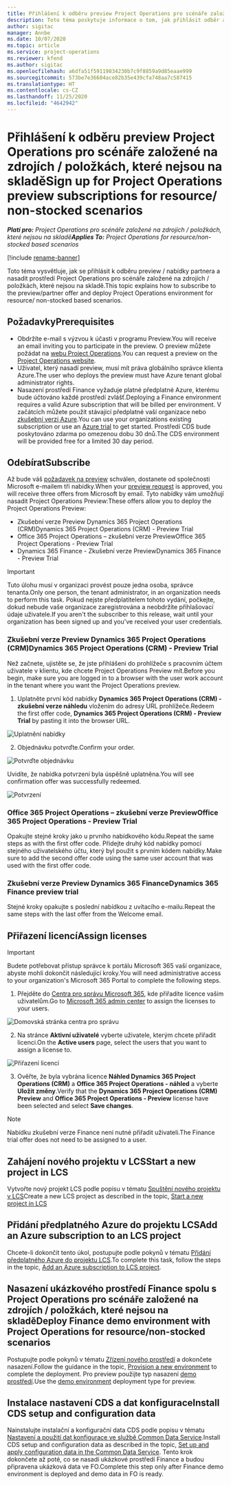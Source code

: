 ```yaml
---
title: Přihlášení k odběru preview Project Operations pro scénáře založené na zdrojích / položkách, které nejsou na skladě
description: Toto téma poskytuje informace o tom, jak přihlásit odběr a nasadit Project Operations pro scénáře založené na zdrojích / položkách, které nejsou na skladě.
author: sigitac
manager: Annbe
ms.date: 10/07/2020
ms.topic: article
ms.service: project-operations
ms.reviewer: kfend
ms.author: sigitac
ms.openlocfilehash: a6dfa51f59119834230b7c9f8859a9d85eaae999
ms.sourcegitcommit: 573be7e36604ace82b35e439cfa748aa7c587415
ms.translationtype: HT
ms.contentlocale: cs-CZ
ms.lasthandoff: 11/25/2020
ms.locfileid: "4642942"
---
```

# <a name="sign-up-for-project-operations-preview-subscriptions-for-resource-non-stocked-scenarios"></a><span data-ttu-id="68d65-103">Přihlášení k odběru preview Project Operations pro scénáře založené na zdrojích / položkách, které nejsou na skladě</span><span class="sxs-lookup"><span data-stu-id="68d65-103">Sign up for Project Operations preview subscriptions for resource/ non-stocked scenarios</span></span>

<span data-ttu-id="68d65-104">_**Platí pro:** Project Operations pro scénáře založené na zdrojích / položkách, které nejsou na skladě_</span><span class="sxs-lookup"><span data-stu-id="68d65-104">_**Applies To:** Project Operations for resource/non-stocked based scenarios_</span></span>

[!include [rename-banner](~/includes/cc-data-platform-banner.md)]

<span data-ttu-id="68d65-105">Toto téma vysvětluje, jak se přihlásit k odběru preview / nabídky partnera a nasadit prostředí Project Operations pro scénáře založené na zdrojích / položkách, které nejsou na skladě.</span><span class="sxs-lookup"><span data-stu-id="68d65-105">This topic explains how to subscribe to the preview/partner offer and deploy Project Operations environment for resource/ non-stocked based scenarios.</span></span>

## <a name="prerequisites"></a><span data-ttu-id="68d65-106">Požadavky</span><span class="sxs-lookup"><span data-stu-id="68d65-106">Prerequisites</span></span>

- <span data-ttu-id="68d65-107">Obdržíte e-mail s výzvou k účasti v programu Preview.</span><span class="sxs-lookup"><span data-stu-id="68d65-107">You will receive an email inviting you to participate in the preview.</span></span> <span data-ttu-id="68d65-108">O preview můžete požádat na [webu Project Operations](https://dynamics.microsoft.com/en-us/project-operations/overview/).</span><span class="sxs-lookup"><span data-stu-id="68d65-108">You can request a preview on the [Project Operations website](https://dynamics.microsoft.com/en-us/project-operations/overview/).</span></span>
- <span data-ttu-id="68d65-109">Uživatel, který nasadí preview, musí mít práva globálního správce klienta Azure.</span><span class="sxs-lookup"><span data-stu-id="68d65-109">The user who deploys the preview must have Azure tenant global administrator rights.</span></span>
- <span data-ttu-id="68d65-110">Nasazení prostředí Finance vyžaduje platné předplatné Azure, kterému bude účtováno každé prostředí zvlášť.</span><span class="sxs-lookup"><span data-stu-id="68d65-110">Deploying a Finance environment requires a valid Azure subscription that will be billed per environment.</span></span> <span data-ttu-id="68d65-111">V začátcích můžete použít stávající předplatné vaší organizace nebo [zkušební verzi Azure](https://azure.microsoft.com/en-us/free/).</span><span class="sxs-lookup"><span data-stu-id="68d65-111">You can use your organizations existing subscription or use an [Azure trial](https://azure.microsoft.com/en-us/free/) to get started.</span></span> <span data-ttu-id="68d65-112">Prostředí CDS bude poskytováno zdarma po omezenou dobu 30 dnů.</span><span class="sxs-lookup"><span data-stu-id="68d65-112">The CDS environment will be provided free for a limited 30 day period.</span></span>

## <a name="subscribe"></a><span data-ttu-id="68d65-113">Odebírat</span><span class="sxs-lookup"><span data-stu-id="68d65-113">Subscribe</span></span>

<span data-ttu-id="68d65-114">Až bude váš [požadavek na preview](https://forms.office.com/FormsPro/Pages/ResponsePage.aspx?id=v4j5cvGGr0GRqy180BHbR56j8lZs0FdAvwT75_WNFyxUMkRDV1NYQU5TNjE2VjhKOVBUNVg2R0s1NC4u) schválen, dostanete od společnosti Microsoft e-mailem tři nabídky.</span><span class="sxs-lookup"><span data-stu-id="68d65-114">When your [preview request](https://forms.office.com/FormsPro/Pages/ResponsePage.aspx?id=v4j5cvGGr0GRqy180BHbR56j8lZs0FdAvwT75_WNFyxUMkRDV1NYQU5TNjE2VjhKOVBUNVg2R0s1NC4u) is approved, you will receive three offers from Microsoft by email.</span></span> <span data-ttu-id="68d65-115">Tyto nabídky vám umožňují nasadit Project Operations Preview:</span><span class="sxs-lookup"><span data-stu-id="68d65-115">These offers allow you to deploy the Project Operations Preview:</span></span>

- <span data-ttu-id="68d65-116">Zkušební verze Preview Dynamics 365 Project Operations (CRM)</span><span class="sxs-lookup"><span data-stu-id="68d65-116">Dynamics 365 Project Operations (CRM) - Preview Trial</span></span>
- <span data-ttu-id="68d65-117">Office 365 Project Operations – zkušební verze Preview</span><span class="sxs-lookup"><span data-stu-id="68d65-117">Office 365 Project Operations - Preview Trial</span></span>
- <span data-ttu-id="68d65-118">Dynamics 365 Finance - Zkušební verze Preview</span><span class="sxs-lookup"><span data-stu-id="68d65-118">Dynamics 365 Finance - Preview Trial</span></span>

> [!IMPORTANT]
> <span data-ttu-id="68d65-119">Tuto úlohu musí v organizaci provést pouze jedna osoba, správce tenanta.</span><span class="sxs-lookup"><span data-stu-id="68d65-119">Only one person, the tenant administrator, in an organization needs to perform this task.</span></span> <span data-ttu-id="68d65-120">Pokud nejste předplatitelem tohoto vydání, počkejte, dokud nebude vaše organizace zaregistrována a neobdržíte přihlašovací údaje uživatele.</span><span class="sxs-lookup"><span data-stu-id="68d65-120">If you aren't the subscriber to this release, wait until your organization has been signed up and you've received your user credentials.</span></span>

### <a name="dynamics-365-project-operations-crm---preview-trial"></a><span data-ttu-id="68d65-121">Zkušební verze Preview Dynamics 365 Project Operations (CRM)</span><span class="sxs-lookup"><span data-stu-id="68d65-121">Dynamics 365 Project Operations (CRM) - Preview Trial</span></span> 

<span data-ttu-id="68d65-122">Než začnete, ujistěte se, že jste přihlášeni do prohlížeče s pracovním účtem uživatele v klientu, kde chcete Project Operations Preview mít.</span><span class="sxs-lookup"><span data-stu-id="68d65-122">Before you begin, make sure you are logged in to a browser with the user work account in the tenant where you want the Project Operations preview.</span></span>

1. <span data-ttu-id="68d65-123">Uplatněte první kód nabídky **Dynamics 365 Project Operations (CRM) - zkušební verze náhledu** vložením do adresy URL prohlížeče.</span><span class="sxs-lookup"><span data-stu-id="68d65-123">Redeem the first offer code, **Dynamics 365 Project Operations (CRM) - Preview Trial** by pasting it into the browser URL.</span></span>

![Uplatnění nabídky](./media/16RedeemFirstOfferNew.png)

2. <span data-ttu-id="68d65-125">Objednávku potvrďte.</span><span class="sxs-lookup"><span data-stu-id="68d65-125">Confirm your order.</span></span>

![Potvrďte objednávku](./media/17ConfirmOrderNew.png)

<span data-ttu-id="68d65-127">Uvidíte, že nabídka potvrzení byla úspěšně uplatněna.</span><span class="sxs-lookup"><span data-stu-id="68d65-127">You will see confirmation offer was successfully redeemed.</span></span>

![Potvrzení](./media/18OrderConfirmationNew.png)

### <a name="office-365-project-operations---preview-trial"></a><span data-ttu-id="68d65-129">Office 365 Project Operations – zkušební verze Preview</span><span class="sxs-lookup"><span data-stu-id="68d65-129">Office 365 Project Operations - Preview Trial</span></span>

<span data-ttu-id="68d65-130">Opakujte stejné kroky jako u prvního nabídkového kódu.</span><span class="sxs-lookup"><span data-stu-id="68d65-130">Repeat the same steps as with the first offer code.</span></span> <span data-ttu-id="68d65-131">Přidejte druhý kód nabídky pomocí stejného uživatelského účtu, který byl použit s prvním kódem nabídky.</span><span class="sxs-lookup"><span data-stu-id="68d65-131">Make sure to add the second offer code using the same user account that was used with the first offer code.</span></span>

### <a name="dynamics-365-finance-preview-trial"></a><span data-ttu-id="68d65-132">Zkušební verze Preview Dynamics 365 Finance</span><span class="sxs-lookup"><span data-stu-id="68d65-132">Dynamics 365 Finance preview trial</span></span>

<span data-ttu-id="68d65-133">Stejné kroky opakujte s poslední nabídkou z uvítacího e-mailu.</span><span class="sxs-lookup"><span data-stu-id="68d65-133">Repeat the same steps with the last offer from the Welcome email.</span></span>

## <a name="assign-licenses"></a><span data-ttu-id="68d65-134">Přiřazení licencí</span><span class="sxs-lookup"><span data-stu-id="68d65-134">Assign licenses</span></span>

> [!IMPORTANT]
> <span data-ttu-id="68d65-135">Budete potřebovat přístup správce k portálu Microsoft 365 vaší organizace, abyste mohli dokončit následující kroky.</span><span class="sxs-lookup"><span data-stu-id="68d65-135">You will need administrative access to your organization's Microsoft 365 Portal to complete the following steps.</span></span>

1. <span data-ttu-id="68d65-136">Přejděte do [Centra pro správu Microsoft 365](https://portal.office.com/), kde přiřadíte licence vašim uživatelům.</span><span class="sxs-lookup"><span data-stu-id="68d65-136">Go to [Microsoft 365 admin center](https://portal.office.com/) to assign the licenses to your users.</span></span>

![Domovská stránka centra pro správu](./media/14AdminPortal.png)

2. <span data-ttu-id="68d65-138">Na stránce **Aktivní uživatelé** vyberte uživatele, kterým chcete přiřadit licenci.</span><span class="sxs-lookup"><span data-stu-id="68d65-138">On the **Active users** page, select the users that you want to assign a license to.</span></span>

![Přiřazení licencí](./media/15AssignLicenses.png)

3. <span data-ttu-id="68d65-140">Ověřte, že byla vybrána licence **Náhled Dynamics 365 Project Operations (CRM)** a **Office 365 Project Operations - náhled** a vyberte **Uložit změny**.</span><span class="sxs-lookup"><span data-stu-id="68d65-140">Verify that the **Dynamics 365 Project Operations (CRM) Preview** and **Office 365 Project Operations - Preview** license have been selected and select **Save changes**.</span></span>

> [!NOTE]
> <span data-ttu-id="68d65-141">Nabídku zkušební verze Finance není nutné přiřadit uživateli.</span><span class="sxs-lookup"><span data-stu-id="68d65-141">The Finance trial offer does not need to be assigned to a user.</span></span>

## <a name="start-a-new-project-in-lcs"></a><span data-ttu-id="68d65-142">Zahájení nového projektu v LCS</span><span class="sxs-lookup"><span data-stu-id="68d65-142">Start a new project in LCS</span></span>

<span data-ttu-id="68d65-143">Vytvořte nový projekt LCS podle popisu v tématu [Spuštění nového projektu v LCS](create-lcs-project.md)</span><span class="sxs-lookup"><span data-stu-id="68d65-143">Create a new LCS project as described in the topic, [Start a new project in LCS](create-lcs-project.md)</span></span>

## <a name="add-an-azure-subscription-to-an-lcs-project"></a><span data-ttu-id="68d65-144">Přidání předplatného Azure do projektu LCS</span><span class="sxs-lookup"><span data-stu-id="68d65-144">Add an Azure subscription to an LCS project</span></span>

<span data-ttu-id="68d65-145">Chcete-li dokončit tento úkol, postupujte podle pokynů v tématu [Přidání předplatného Azure do projektu LCS](resource-add-azure-subscription-lcs-project.md).</span><span class="sxs-lookup"><span data-stu-id="68d65-145">To complete this task, follow the steps in the topic, [Add an Azure subscription to LCS project](resource-add-azure-subscription-lcs-project.md).</span></span>

## <a name="deploy-finance-demo-environment-with-project-operations-for-resourcenon-stocked-scenarios"></a><span data-ttu-id="68d65-146">Nasazení ukázkového prostředí Finance spolu s Project Operations pro scénáře založené na zdrojích / položkách, které nejsou na skladě</span><span class="sxs-lookup"><span data-stu-id="68d65-146">Deploy Finance demo environment with Project Operations for resource/non-stocked scenarios</span></span>

<span data-ttu-id="68d65-147">Postupujte podle pokynů v tématu [Zřízení nového prostředí](resource-provision-new-environment.md) a dokončete nasazení.</span><span class="sxs-lookup"><span data-stu-id="68d65-147">Follow the guidance in the topic, [Provision a new environment](resource-provision-new-environment.md) to complete the deployment.</span></span> <span data-ttu-id="68d65-148">Pro preview použijte typ nasazení [demo prostředí](https://docs.microsoft.com/dynamics365/fin-ops-core/dev-itpro/deployment/deploy-demo-environment).</span><span class="sxs-lookup"><span data-stu-id="68d65-148">Use the [demo environment](https://docs.microsoft.com/dynamics365/fin-ops-core/dev-itpro/deployment/deploy-demo-environment) deployment type for preview.</span></span> 

## <a name="install-cds-setup-and-configuration-data"></a><span data-ttu-id="68d65-149">Instalace nastavení CDS a dat konfigurace</span><span class="sxs-lookup"><span data-stu-id="68d65-149">Install CDS setup and configuration data</span></span>

<span data-ttu-id="68d65-150">Nainstalujte instalační a konfigurační data CDS podle popisu v tématu [Nastavení a použití dat konfigurace ve službě Common Data Service](resource-apply-pro-setup-config-data.md).</span><span class="sxs-lookup"><span data-stu-id="68d65-150">Install CDS setup and configuration data as described in the topic, [Set up and apply configuration data in the Common Data Service](resource-apply-pro-setup-config-data.md).</span></span>
<span data-ttu-id="68d65-151">Tento krok dokončete až poté, co se nasadí ukázkové prostředí Finance a budou připravena ukázková data ve FO.</span><span class="sxs-lookup"><span data-stu-id="68d65-151">Complete this step only after Finance demo environment is deployed and demo data in FO is ready.</span></span>
